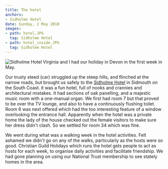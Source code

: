 ```yaml
---
title: The hotel
anchors:
- Sidholme Hotel
date: Sunday, 2 May 2010
images:
- path: hotel.JPG
  tag: Sidholme Hotel
- path: hotel_inside.JPG
  tag: Sidholme Hotel
---
```

![Sidholme Hotel](hotel.JPG)
Virginia and I had our holiday in Devon in the first week in May.

Our trusty steed (car) struggled up the steep hills, and flinched at the narrow roads, but brought us safely to the
[Sidholme Hotel](https://www.christianguild.co.uk/sidholme/)
in Sidmouth on the South Coast. it was a fun hotel, full of nooks and crannies and architectural mistakes. It had sections of oak panelling, and a majestic music room with a one-manual organ. We first had room 7 but that proved to be over the TV lounge, and also to have a continuously flushing toilet. Room 6 was next offered which had the too interesting feature of a window overlooking the entrance hall. Apparently when the hotel was a private home the lady of the house checked out the female visitors to make sure her dress didn't clash. So we settled for room 34 which was fine.

We went during what was a walking week in the hotel activities. Felt ashamed we didn't go on any of the walks, particularly as the hosts were so good. Christian Guild Holidays which runs the hotel gets people to act as hosts for each week, to organise daily activities and facilitate friendship. We had gone planning on using our National Trust membership to see stately homes in the area.
